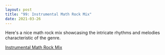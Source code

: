```yaml
---
layout: post
title: "99: Instrumental Math Rock Mix"
date: 2021-03-26
---
```


Here's a nice math rock mix showcasing the intricate rhythms and melodies characteristic of the genre.

[Instrumental Math Rock Mix](https://youtu.be/3egXqihisFQ)  
